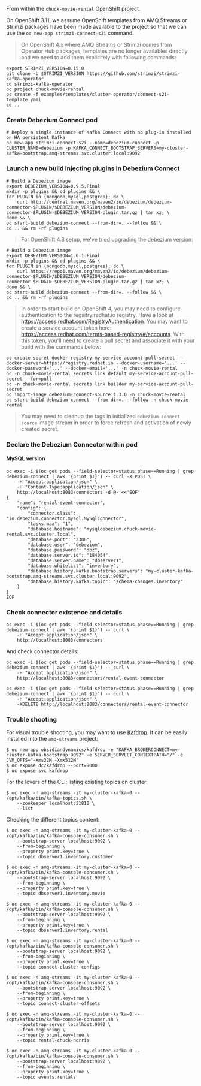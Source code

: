 
From within the `chuck-movie-rental` OpenShift project.

On OpenShift 3.11, we assume OpenShift templates from AMQ Streams or Strimzi packages have been made available to the project so that we can use the `oc new-app strimzi-connect-s2i` command.

> On OpenShift 4.x where AMQ Streams or Strimzi comes from Operator Hub packages, templates are no longer availables directly and we need to add them explicitely with following commands:

```
export STRIMZI_VERSION=0.15.0
git clone -b $STRIMZI_VERSION https://github.com/strimzi/strimzi-kafka-operator
cd strimzi-kafka-operator
oc project chuck-movie-rental
oc create -f examples/templates/cluster-operator/connect-s2i-template.yaml
cd ..
```

### Create Debezium Connect pod

```
# Deploy a single instance of Kafka Connect with no plug-in installed on HA persistent Kafka
oc new-app strimzi-connect-s2i --name=debezium-connect -p CLUSTER_NAME=debezium -p KAFKA_CONNECT_BOOTSTRAP_SERVERS=my-cluster-kafka-bootstrap.amq-streams.svc.cluster.local:9092
```

### Launch a new build injecting plugins in Debezium Connect

```
# Build a Debezium image
export DEBEZIUM_VERSION=0.9.5.Final
mkdir -p plugins && cd plugins && \
for PLUGIN in {mongodb,mysql,postgres}; do \
    curl http://central.maven.org/maven2/io/debezium/debezium-connector-$PLUGIN/$DEBEZIUM_VERSION/debezium-connector-$PLUGIN-$DEBEZIUM_VERSION-plugin.tar.gz | tar xz; \
done && \
oc start-build debezium-connect --from-dir=. --follow && \
cd .. && rm -rf plugins
```

> For OpenShift 4.3 setup, we've tried upgrading the debezium version:

```
# Build a Debezium image
export DEBEZIUM_VERSION=1.0.1.Final
mkdir -p plugins && cd plugins && \
for PLUGIN in {mongodb,mysql,postgres}; do \
    curl https://repo1.maven.org/maven2/io/debezium/debezium-connector-$PLUGIN/$DEBEZIUM_VERSION/debezium-connector-$PLUGIN-$DEBEZIUM_VERSION-plugin.tar.gz | tar xz; \
done && \
oc start-build debezium-connect --from-dir=. --follow && \
cd .. && rm -rf plugins
```

> In order to start build on OpenShift 4, you may need to configure authentication to the regsitry.redhat.io registry. Have a look at https://access.redhat.com/RegistryAuthentication. You may want to create a service account token here: https://access.redhat.com/terms-based-registry/#/accounts. With this token, you'll need to create a pull secret and associate it with your build with the commands below:

```
oc create secret docker-registry my-service-account-pull-secret --docker-server=https://registry.redhat.io --docker-username='...' --docker-password='...' --docker-email='...' -n chuck-movie-rental
oc -n chuck-movie-rental secrets link default my-service-account-pull-secret --for=pull
oc -n chuck-movie-rental secrets link builder my-service-account-pull-secret
oc import-image debezium-connect-source:1.3.0 -n chuck-movie-rental
oc start-build debezium-connect --from-dir=. --follow -n chuck-movie-rental
```

> You may need to cleanup the tags in initialized `debezium-connect-source` image stream in order to force refresh and activation of newly created secret.

### Declare the Debezium Connector within pod

#### MySQL version

```
oc exec -i $(oc get pods --field-selector=status.phase==Running | grep debezium-connect | awk '{print $1}') -- curl -X POST \
    -H "Accept:application/json" \
    -H "Content-Type:application/json" \
    http://localhost:8083/connectors -d @- <<'EOF'
{
    "name": "rental-event-connector",
    "config": {
        "connector.class": "io.debezium.connector.mysql.MySqlConnector",
        "tasks.max": "1",
        "database.hostname": "mysqldebezium.chuck-movie-rental.svc.cluster.local",
        "database.port": "3306",
        "database.user": "debezium",
        "database.password": "dbz",
        "database.server.id": "184054",
        "database.server.name": "dbserver1",
        "database.whitelist": "inventory",
        "database.history.kafka.bootstrap.servers": "my-cluster-kafka-bootstrap.amq-streams.svc.cluster.local:9092",
        "database.history.kafka.topic": "schema-changes.inventory"
    }
}
EOF
```

### Check connector existence and details

```
oc exec -i $(oc get pods --field-selector=status.phase==Running | grep debezium-connect | awk '{print $1}') -- curl \
    -H "Accept:application/json" \
    http://localhost:8083/connectors
```

And check connector details:

```
oc exec -i $(oc get pods --field-selector=status.phase==Running | grep debezium-connect | awk '{print $1}') -- curl \
    -H "Accept:application/json" \
    http://localhost:8083/connectors/rental-event-connector
```

```
oc exec -i $(oc get pods --field-selector=status.phase==Running | grep debezium-connect | awk '{print $1}') -- curl \
    -H "Accept:application/json" \
    -XDELETE http://localhost:8083/connectors/rental-event-connector
```


### Trouble shooting

For visual trouble shooting, you may want to use [Kafdrop](https://github.com/obsidiandynamics/kafdrop). It can be easily installed into the `amq-streams` project:

```
$ oc new-app obsidiandynamics/kafdrop -e "KAFKA_BROKERCONNECT=my-cluster-kafka-bootstrap:9092" -e SERVER_SERVLET_CONTEXTPATH="/" -e JVM_OPTS="-Xms32M -Xmx512M"
$ oc expose dc/kafdrop --port=9000
$ oc expose svc kafdrop
```

For the lovers of the CLI: listing existing topics on cluster:

```
$ oc exec -n amq-streams -it my-cluster-kafka-0 -- /opt/kafka/bin/kafka-topics.sh \
    --zookeeper localhost:21810 \
    --list
```

Checking the different topics content:

```
$ oc exec -n amq-streams -it my-cluster-kafka-0 -- /opt/kafka/bin/kafka-console-consumer.sh \
    --bootstrap-server localhost:9092 \
    --from-beginning \
    --property print.key=true \
    --topic dbserver1.inventory.customer

$ oc exec -n amq-streams -it my-cluster-kafka-0 -- /opt/kafka/bin/kafka-console-consumer.sh \
    --bootstrap-server localhost:9092 \
    --from-beginning \
    --property print.key=true \
    --topic dbserver1.inventory.movie

$ oc exec -n amq-streams -it my-cluster-kafka-0 -- /opt/kafka/bin/kafka-console-consumer.sh \
    --bootstrap-server localhost:9092 \
    --from-beginning \
    --property print.key=true \
    --topic dbserver1.inventory.rental

$ oc exec -n amq-streams -it my-cluster-kafka-0 -- /opt/kafka/bin/kafka-console-consumer.sh \
    --bootstrap-server localhost:9092 \
    --from-beginning \
    --property print.key=true \
    --topic connect-cluster-configs

$ oc exec -n amq-streams -it my-cluster-kafka-0 -- /opt/kafka/bin/kafka-console-consumer.sh \
    --bootstrap-server localhost:9092 \
    --from-beginning \
    --property print.key=true \
    --topic connect-cluster-offsets

$ oc exec -n amq-streams -it my-cluster-kafka-0 -- /opt/kafka/bin/kafka-console-consumer.sh \
    --bootstrap-server localhost:9092 \
    --from-beginning \
    --property print.key=true \
    --topic rental-chuck-norris

$ oc exec -n amq-streams -it my-cluster-kafka-0 -- /opt/kafka/bin/kafka-console-consumer.sh \
    --bootstrap-server localhost:9092 \
    --from-beginning \
    --property print.key=true \
    --topic events.rentals
```